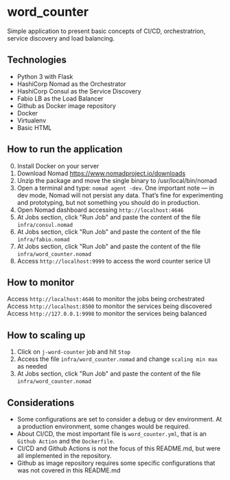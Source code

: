 # word_counter
Simple application to present basic concepts of CI/CD, orchestratrion, service discovery and load balancing.

## Technologies
- Python 3 with Flask
- HashiCorp Nomad as the Orchestrator
- HashiCorp Consul as the Service Discovery
- Fabio LB as the Load Balancer
- Github as Docker image repository
- Docker
- Virtualenv
- Basic HTML

## How to run the application
0. Install Docker on your server
1. Download Nomad https://www.nomadproject.io/downloads
2. Unzip the package and move the single binary to /usr/local/bin/nomad
3. Open a terminal and type: `nomad agent -dev`. One important note — in dev mode,
Nomad will not persist any data. That’s fine for experimenting and prototyping, 
but not something you should do in production.
4. Open Nomad dashboard accessing `http://localhost:4646`
5. At Jobs section, click "Run Job" and paste the content of the file `infra/consul.nomad`
6. At Jobs section, click "Run Job" and paste the content of the file `infra/fabio.nomad`
7. At Jobs section, click "Run Job" and paste the content of the file `infra/word_counter.nomad`
8. Access `http://localhost:9999` to access the word counter serice UI

## How to monitor 
Access `http://localhost:4646` to monitor the jobs being orchestrated
Access `http://localhost:8500` to monitor the services being discovered
Access `http://127.0.0.1:9998` to monitor the services being balanced

## How to scaling up
1. Click on `j-word-counter` job and hit `Stop`
2. Access the file `infra/word_counter.nomad` and change `scaling min max` as needed
3. At Jobs section, click "Run Job" and paste the content of the file `infra/word_counter.nomad`

## Considerations
- Some configurations are set to consider a debug or dev environment. At a production environment,
some changes would be required.
- About CI/CD, the most important file is `word_counter.yml`, that is an `Github Action` and the `Dockerfile`.
- CI/CD and Github Actions is not the focus of this README.md, but were all implemented in the repository.
- Github as image repository requires some specific configurations that was not covered in this README.md